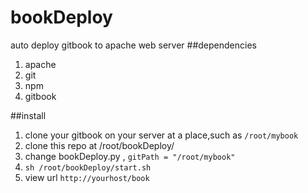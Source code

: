 # bookDeploy
auto deploy gitbook to apache web server
##dependencies
1. apache
2. git
3. npm
3. gitbook

##install
1. clone your gitbook on your server at a place,such as `/root/mybook`
2. clone this repo at /root/bookDeploy/
3. change bookDeploy.py , `gitPath = "/root/mybook"`
4. `sh /root/bookDeploy/start.sh`
5. view url `http://yourhost/book`
